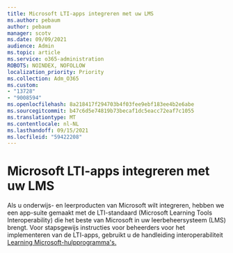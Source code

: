 ```yaml
---
title: Microsoft LTI-apps integreren met uw LMS
ms.author: pebaum
author: pebaum
manager: scotv
ms.date: 09/09/2021
audience: Admin
ms.topic: article
ms.service: o365-administration
ROBOTS: NOINDEX, NOFOLLOW
localization_priority: Priority
ms.collection: Adm_O365
ms.custom:
- "13728"
- "9008594"
ms.openlocfilehash: 8a218417f294703b4f03fee9ebf183ee4b2e6abe
ms.sourcegitcommit: b47c6d5e74819b73becaf1dc5eacc72eaf7c1055
ms.translationtype: MT
ms.contentlocale: nl-NL
ms.lasthandoff: 09/15/2021
ms.locfileid: "59422208"
---
```

# <a name="integrate-microsoft-lti-apps-with-your-lms"></a>Microsoft LTI-apps integreren met uw LMS

Als u onderwijs- en leerproducten van Microsoft wilt integreren, hebben we een app-suite gemaakt met de LTI-standaard (Microsoft Learning Tools Interoperability) die het beste van Microsoft in uw leerbeheersysteem (LMS) brengt. Voor stapsgewijs instructies voor beheerders voor het implementeren van de LTI-apps, gebruikt u de handleiding interoperabiliteit [Learning Microsoft-hulpprogramma's.](https://admin.microsoft.com/AdminPortal/Home?#/modernonboarding/lmsintegrationguide)